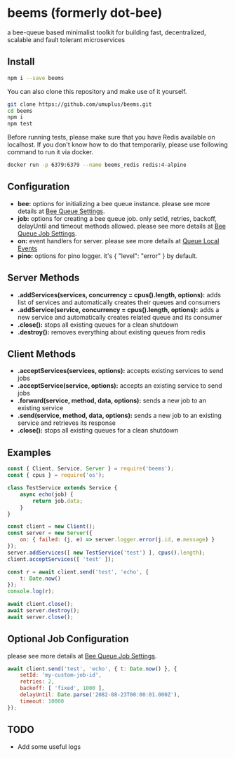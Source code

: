 # beems (formerly dot-bee)

a bee-queue based minimalist toolkit for building fast, decentralized, scalable and fault tolerant microservices

## Install

```bash
npm i --save beems
```

You can also clone this repository and make use of it yourself.

```bash
git clone https://github.com/umuplus/beems.git
cd beems
npm i
npm test
```

Before running tests, please make sure that you have Redis available on localhost.
If you don't know how to do that temporarily, please use following command to run it via docker.

```bash
docker run -p 6379:6379 --name beems_redis redis:4-alpine
```

## Configuration

- **bee:** options for initializing a bee queue instance. please see more details at [Bee Queue Settings](https://github.com/bee-queue/bee-queue#settings).
- **job:** options for creating a bee queue job. only setId, retries, backoff, delayUntil and timeout methods allowed. please see more details at [Bee Queue Job Settings](https://github.com/bee-queue/bee-queue#methods-1).
- **on:** event handlers for server. please see more details at [Queue Local Events](https://github.com/bee-queue/bee-queue#queue-local-events)
- **pino:** options for pino logger. it's { "level": "error" } by default.

## Server Methods

- **.addServices(services, concurrency = cpus().length, options):**
    adds list of services and automatically creates their queues and consumers
- **.addService(service, concurrency = cpus().length, options):**
    adds a new service and automatically creates related queue and its consumer
- **.close():** stops all existing queues for a clean shutdown
- **.destroy():** removes everything about existing queues from redis

## Client Methods

- **.acceptServices(services, options):** accepts existing services to send jobs
- **.acceptService(service, options):** accepts an existing service to send jobs
- **.forward(service, method, data, options):** sends a new job to an existing service
- **.send(service, method, data, options):** sends a new job to an existing service and retrieves its response
- **.close():** stops all existing queues for a clean shutdown

## Examples

```js
const { Client, Service, Server } = require('beems');
const { cpus } = require('os');

class TestService extends Service {
    async echo(job) {
        return job.data;
    }
}

const client = new Client();
const server = new Server({
    on: { failed: (j, e) => server.logger.error(j.id, e.message) }
});
server.addServices([ new TestService('test') ], cpus().length);
client.acceptServices([ 'test' ]);

const r = await client.send('test', 'echo', {
    t: Date.now()
});
console.log(r);

await client.close();
await server.destroy();
await server.close();
```

## Optional Job Configuration

please see more details at [Bee Queue Job Settings](https://github.com/bee-queue/bee-queue#methods-1).

```js
await client.send('test', 'echo', { t: Date.now() }, {
    setId: 'my-custom-job-id',
    retries: 2,
    backoff: [ 'fixed', 1000 ],
    delayUntil: Date.parse('2082-08-23T00:00:01.000Z'),
    timeout: 10000
});
```

## TODO

- Add some useful logs
